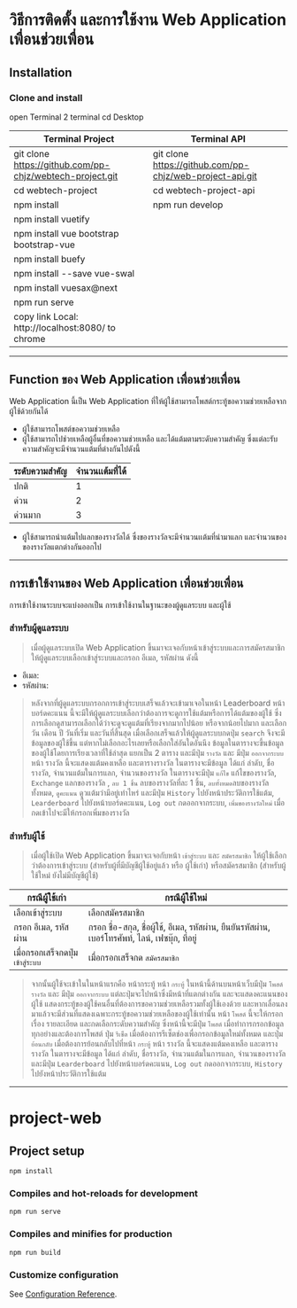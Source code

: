 # วิธีการติดตั้ง และการใช้งาน Web Application เพื่อนช่วยเพื่อน

## Installation


### Clone and install 

open Terminal 2 terminal
cd Desktop

| Terminal Project | Terminal API |
| ---------------- | ------------ |
| git clone https://github.com/pp-chjz/webtech-project.git | git clone https://github.com/pp-chjz/web-project-api.git |
| cd webtech-project | cd webtech-project-api |
| npm install | npm run develop |
| npm install vuetify | |
| npm install vue bootstrap bootstrap-vue | |
| npm install buefy | |
| npm install --save vue-swal | |
| npm install vuesax@next | |
| npm run serve | |
| copy link Local:   http://localhost:8080/ to chrome | |

***

## Function ของ Web Application เพื่อนช่วยเพื่อน

Web Application นี้เป็น Web Application ที่ให้ผู้ใช้สามารถโพสต์กระทู้ขอความช่วยเหลือจากผู้ใช้ด้วยกันได้

 - ผู้ใช้สามารถโพสต์ขอความช่วยเหลือ
 - ผู้ใช้สามารถไปช่วยเหลือผู้อื่นที่ขอความช่วยเหลือ และได้แต้มตามระดับความสำคัญ ซึ่งแต่ละรับความสำคัญจะมีจำนวนแต้มที่ต่างกันไปดังนี้

| ระดับความสำคัญ | จำนวนเเต้มที่ได้ |
| ------------ | ------------ |
| ปกติ | 1 |
| ด่วน | 2 |
| ด่วนมาก | 3 |

- ผู้ใช้สามารถนำแต้มไปแลกของรางวัลได้ ซึ่งของรางวัลจะมีจำนวนเเต้มที่นำมาแลก และจำนวนของของรางวัลแตกต่างกันออกไป
***

## การเข้าใช้งานของ Web Application เพื่อนช่วยเพื่อน

การเข้าใช้งานระบบจะแบ่งออกเป็น การเข้าใช้งานในฐานะของผู้ดูแลระบบ และผู้ใช้ 

### สำหรับผู้ดูแลระบบ

> เมื่อผู้ดูแลระบบเปิด Web Application ขึ้นมาจะเจอกับหน้าเข้าสู่ระบบและการสมัครสมาชิก ให้ผู้ดูแลระบบเลือกเข้าสู่ระบบและกรอก อีเมล, รหัสผ่าน ดังนี้
   * อีเมล:
   * รหัสผ่าน:
> หลังจากที่ผู้ดูแลระบบกรอกการเข้าสู่ระบบเสร็จแล้วจะเข้ามาเจอในหน้า Leaderboard 
> หน้า บอร์ดคะแนน นี้จะมีให้ผู้ดูแลระบบเลือกว่าต้องการจะดูการใช้แต้มหรือการได้แต้มของผู้ใช้ ซึ่งการเลือกดูสามารถเลือกได้ว่าจะดูจะดูแต้มที่เรียงจากมากไปน้อย หรือจากน้อยไปมาก และเลือกวัน เดือน ปี วันที่เริ่ม และวันที่สิ้นสุด เมื่อเลือกเสร็จแล้วให้ผู้ดูแลระบบกดปุ่ม `search` จึงจะมีข้อมูลของผู้ใช้ขึ้น แต่หากไม่เลือกอะไรเลยหรือเลือกใส่อันใดอันนึง ข้อมูลในตารางจะขึ้นข้อมูลของผู้ใช้โดยการเรียงเวลาที่ใช้ล่าสุด แยกเป็น 2 ตาราง และมีปุ่ม `รางวัล` และ มีปุ่ม `ออกจากระบบ`
> หน้า รางวัล  นี้จะแสดงแต้มคงเหลือ และตารางรางวัล ในตารางจะมีข้อมูล ได้แก่ ลำดับ, ชื่อรางวัล, จำนวนแต้มในการแลก, จำนวนของรางวัล ในตารางจะมีปุ่ม `แก้ไข` แก้ไขของรางวัล, `Exchange` แลกของรางวัล , `ลบ 1 ชิ้น` ลบของรางวัลที่ละ 1 ชิ้น, `ลบทั้งหมด`ลบของรางวัลทั้งหมด, `ดูคะแนน` ดูวแต้มว่ามีอยู่เท่าไหร่ และมีปุ่ม `History` ไปยังหน้าประวัติการใช้แต้ม, `Learderboard` ไปยังหน้าบอร์ดคะแนน, `Log out` กดออกจากระบบ, `เพิ่มของรางวัลใหม่` เมื่อกดเข้าไปจะมีให้กรอกเพิ่มของรางวัล

### สำหรับผู้ใช้

> เมื่อผู้ใช้เปิด Web Application ขึ้นมาจะเจอกับหน้า `เข้าสู่ระบบ` และ `สมัครสมาชิก` ให้ผู้ใช้เลือกว่าต้องการเข้าสู่ระบบ (สำหรับผู้ที่มีบัญชีผู้ใช้อยู่แล้ว หรือ ผู้ใช้เก่า) หรือสมัครสมาชิก (สำหรับผู้ใช้ใหม่ ยังไม่มีบัญชีผู้ใช้) 

| กรณีผู้ใช้เก่า | กรณีผู้ใช้ใหม่ |
| --------- | --------- |
| เลือกเข้าสู่ระบบ | เลือกสมัครสมาชิก |
| กรอก อีเมล, รหัสผ่าน | กรอก ชื่อ-สกุล, ชื่อผู้ใช้, อีเมล, รหัสผ่าน, ยืนยันรหัสผ่าน,  เบอร์โทรศัพท์, ไลน์, เฟซบุ๊ก, ที่อยู่ |
| เมื่อกรอกเสร็จกดปุ่ม `เข้าสู่ระบบ` | เมื่อกรอกเสร็จกด `สมัครสมาชิก` |

> จากนั้นผู้ใช้จะเข้าในในหน้าแรกคือ หน้ากระทู้
> หน้า `กระทู้` ในหน้านี้ด้านบนหน้าเว็บมีปุ่ม `โพสต์` `รางวัล` และ มีปุ่ม `ออกจากระบบ` แต่ละปุ่มจะไปหน้าซึ่งมีหน้าที่แตกต่างกัน และจะแสดงคะแนนของผู้ใช้ แสดงกระทู้ของผู้ใช้คนอื่นที่ต้องการขอความช่วยเหลือรวมทั้งผู้ใช้เองด้วย และหากเลื่อนลงมาแล้วจะมีส่วนที่แสดงเฉพาะกระทู้ขอความช่วยเหลือของผู้ใช้เท่านั้น 
> หน้า `โพสต์` นี้จะให้กรอกเรื่อง รายละเอียด และกดเลือกระดับความสำคัญ ซึ่งหน้านี้จะมีปุ่ม `โพสต์` เมื่อทำการกรอกข้อมูลทุกอย่างและต้องการโพสต์ ปุ่ม `รีเซ็ต` เมื่อต้องการรีเซ็ตช่องเพื่อกรอกข้อมูลใหม่ทั้งหมด และปุ่ม `ย้อนกลับ` เมื่อต้องการย้อนกลับไปที่หน้า `กระทู้`
> หน้า รางวัล  นี้จะแสดงแต้มคงเหลือ และตารางรางวัล ในตารางจะมีข้อมูล ได้แก่ ลำดับ, ชื่อรางวัล, จำนวนแต้มในการแลก, จำนวนของรางวัล และมีปุ่ม `Learderboard` ไปยังหน้าบอร์ดคะแนน, `Log out` กดออกจากระบบ, `History` ไปยังหน้าประวัติการใช้แต้ม
***


# project-web

## Project setup
```
npm install
```

### Compiles and hot-reloads for development
```
npm run serve
```

### Compiles and minifies for production
```
npm run build
```

### Customize configuration
See [Configuration Reference](https://cli.vuejs.org/config/).
